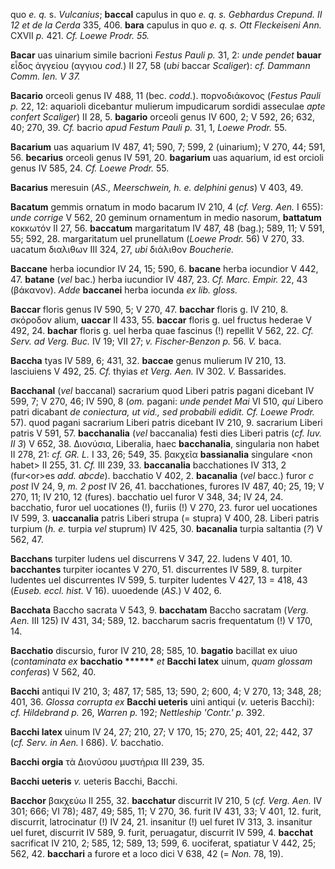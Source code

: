 quo *e. q.* s. *Vulcanius*; **baccal** capulus in quo *e. q. s.
Gebhardus Crepund. II 12 et de la Cerda* 335, 406. **bara** capulus in
quo *e. q. s. Ott Fleckeiseni Ann.* CXVII *p.* 421. *Cf. Loewe Prodr.
55.*

**Bacar** uas uinarium simile bacrioni *Festus Pauli p.* 31, 2: *unde
pendet* **bauar** εἶδος ἀγγείου (αγγιου *cod.*) II 27, 58 (*ubi* baccar
*Scaliger*): *cf. Dammann Comm. Ien. V 37.*

**Bacario** orceoli genus IV 488, 11 (bec. *codd.*). πορνοδιάκονος
(*Festus Pauli p.* 22, 12: aquarioli dicebantur mulierum impudicarum
sordidi asseculae *apte confert Scaliger*) II 28, 5. **bagario** orceoli
genus IV 600, 2; V 592, 26; 632, 40; 270, 39. *Cf.* bacrio *apud Festum
Pauli p.* 31, 1, *Loewe Prodr.* 55.

**Bacarium** uas aquarium IV 487, 41; 590, 7; 599, 2 (uinarium); V 270,
44; 591, 56. **becarius** orceoli genus IV 591, 20. **bagarium** uas
aquarium, id est orcioli genus IV 585, 24. *Cf. Loewe Prodr.* 55.

**Bacarius** meresuin (*AS., Meerschwein, h. e. delphini genus*) V 403,
49.

**Bacatum** gemmis ornatum in modo bacarum IV 210, 4 (*cf. Verg. Aen.* I
655): *unde corrige* V 562, 20 geminum ornamentum in medio nasorum,
**battatum** κοκκωτόν II 27, 56. **baccatum** margaritatum IV 487, 48
(bag.); 589, 11; V 591, 55; 592, 28. margaritatum uel prunellatum
(*Loewe Prodr.* 56) V 270, 33. uacatum διαλιθων III 324, 27, *ubi*
διάλιθον *Boucherie.*

**Baccane** herba iocundior IV 24, 15; 590, 6. **bacane** herba
iocundior V 442, 47. **batane** (*vel* bac.) herba iucundior IV 487, 23.
*Cf. Marc. Empir.* 22, 43 (βάκανον). *Adde* **baccanei** herba iocunda
*ex lib. gloss.*

**Baccar** floris genus IV 590, 5; V 270, 47. **bacchar** floris g. IV
210, 8. σκόροδον alium, **uaccar** II 433, 55. **baccar** floris g. uel
fructus hederae V 492, 24. **bachar** floris g. uel herba quae fascinus
(!) repellit V 562, 22. *Cf. Serv. ad Verg. Buc.* IV 19; VII 27; *v.*
*Fischer-Benzon p.* 56. *V.* baca.

**Baccha** tyas IV 589, 6; 431, 32. **baccae** genus mulierum IV 210,
13. lasciuiens V 492, 25. *Cf.* thyias *et Verg. Aen.* IV 302. *V.*
Bassarides.

**Bacchanal** (*vel* baccanal) sacrarium quod Liberi patris pagani
dicebant IV 599, 7; V 270, 46; IV 590, 8 (*om.* pagani: *unde pendet
Mai* VI 510, *qui* Libero patri dicabant *de coniectura, ut vid., sed
probabili edidit. Cf. Loewe Prodr.* 57). quod pagani sacrarium Liberi
patris dicebant IV 210, 9. sacrarium Liberi patris V 591, 57.
**bacchanalia** (*vel* baccanalia) festi dies Liberi patris (*cf. Iuv.
II 3*) V 652, 38. Διονύσια, Liberalia, haec **bacchanalia**, singularia
non habet II 278, 21: *cf. GR. L.* I 33, 26; 549, 35. βακχεῖα
**bassianalia** singulare \<non habet\> II 255, 31. *Cf.* III 239, 33.
**baccanalia** bacchationes IV 313, 2 (fur\<or\>es *add. abcde*).
bacchatio V 402, 2. **bacanalia** (*vel* bacc.) furor *c post* IV 24, 9,
*m. 2 post* IV 26, 41. bacchationes, furores IV 487, 40; 25, 19; V 270,
11; IV 210, 12 (fures). bacchatio uel furor V 348, 34; IV 24, 24.
bacchatio, furor uel uocationes (!), furiis (!) V 270, 23. furor uel
uocationes IV 599, 3. **uaccanalia** patris Liberi strupa (= stupra) V
400, 28. Liberi patris turpium (*h. e.* turpia *vel* stuprum) IV 425,
30. **bacanalia** turpia saltantia (*?*) V 562, 47.

**Bacchans** turpiter ludens uel discurrens V 347, 22. ludens V 401, 10.
**bacchantes** turpiter iocantes V 270, 51. discurrentes IV 589, 8.
turpiter ludentes uel discurrentes IV 599, 5. turpiter ludentes V 427,
13 = 418, 43 (*Euseb. eccl. hist.* V 16). uuoedende (*AS.*) V 402, 6.

**Bacchata** Baccho sacrata V 543, 9. **bacchatam** Baccho sacratam
(*Verg. Aen.* III 125) IV 431, 34; 589, 12. baccharum sacris
frequentatum (!) V 170, 14.

**Bacchatio** discursio, furor IV 210, 28; 585, 10. **bagatio** bacillat
ex uiuo (*contaminata ex* **bacchatio \*\*\*\*\*\*** *et* **Bacchi
latex** uinum, *quam glossam conferas*) V 562, 40.

**Bacchi** antiqui IV 210, 3; 487, 17; 585, 13; 590, 2; 600, 4; V 270,
13; 348, 28; 401, 36. *Glossa corrupta ex* **Bacchi ueteris** uini
antiqui (*v.* ueteris Bacchi): *cf. Hildebrand p.* 26, *Warren p.* 192;
*Nettleship 'Contr.' p.* 392.

**Bacchi latex** uinum IV 24, 27; 210, 27; V 170, 15; 270, 25; 401, 22;
442, 37 (*cf. Serv. in Aen.* I 686). *V.* bacchatio.

**Bacchi orgia** τὰ Διονύσου μυστήρια III 239, 35.

**Bacchi ueteris** *v.* ueteris Bacchi, Bacchi.

**Bacchor** βακχεύω II 255, 32. **bacchatur** discurrit IV 210, 5 (*cf.
Verg. Aen.* IV 301; 666; VI 78); 487, 49; 585, 11; V 270, 36. furit IV
431, 33; V 401, 12. furit, discurrit, latrocinatur (!) IV 24, 21.
insanitur (!) uel furet IV 313, 3. insanitur uel furet, discurrit IV
589, 9. furit, peruagatur, discurrit IV 599, 4. **bacchat** sacrificat
IV 210, 2; 585, 12; 589, 13; 599, 6. uociferat, spatiatur V 442, 25;
562, 42. **bacchari** a furore et a loco dici V 638, 42 (= *Non.* 78,
19).
